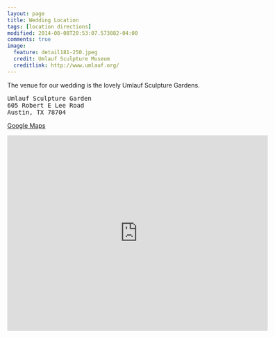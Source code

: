 ```yaml
---
layout: page
title: Wedding Location
tags: [location directions]
modified: 2014-08-08T20:53:07.573882-04:00
comments: true
image:
  feature: detail181-250.jpeg
  credit: Umlauf Sculpture Museum
  creditlink: http://www.umlauf.org/
---
```


The venue for our wedding is the lovely Umlauf Sculpture Gardens.

<pre>
Umlauf Sculpture Garden
605 Robert E Lee Road
Austin, TX 78704
</pre>

[Google Maps](https://www.google.com/maps/place/Umlauf+Sculpture+Garden+%26+Museum/@30.2631845,-97.7664939,18z/data=!4m2!3m1!1s0x0:0x394cc98e538db72b?hl=en-US)

<iframe src="https://www.google.com/maps/embed?pb=!1m18!1m12!1m3!1d1723.035295249589!2d-97.76624437841546!3d30.26356984035625!2m3!1f0!2f0!3f0!3m2!1i1024!2i768!4f13.1!3m3!1m2!1s0x8644b53d2b8f5383%3A0x394cc98e538db72b!2sUmlauf+Sculpture+Garden+%26+Museum!5e0!3m2!1sen!2sus!4v1421537235257" width="600" height="450" frameborder="0" style="border:0"></iframe>
